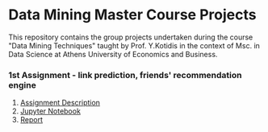 # Data Mining Master Course Projects
This repository contains the group projects undertaken during the course "Data Mining Techniques" taught by Prof. Y.Kotidis in the context of Msc. in Data Science at Athens University of Economics and Business.

### 1st Assignment - link prediction, friends' recommendation engine
1. [Assignment Description](link_prediction/Proj1_Link_Prediction.pdf) 
2. [Jupyter Notebook](link_prediction/linkPredictionNotebook.html)
3. [Report](link_prediction/linkPrediction_Report.pdf)





